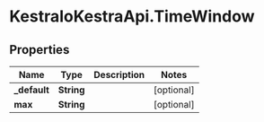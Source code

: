 # KestraIoKestraApi.TimeWindow

## Properties

Name | Type | Description | Notes
------------ | ------------- | ------------- | -------------
**_default** | **String** |  | [optional] 
**max** | **String** |  | [optional] 


